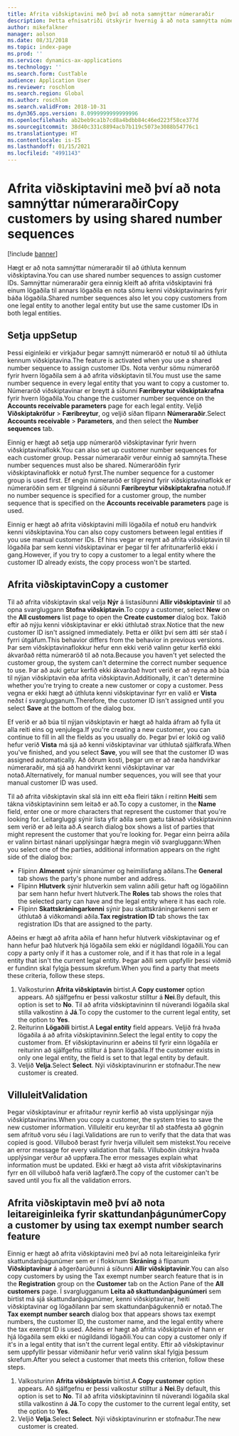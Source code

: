 ```yaml
---
title: Afrita viðskiptavini með því að nota samnýttar númeraraðir
description: Þetta efnisatriði útskýrir hvernig á að nota samnýtta númeraröð til að afrita viðskiptavin á annan lögaðila en halda sama kenni viðskiptavinar.
author: mikefalkner
manager: aolson
ms.date: 08/31/2018
ms.topic: index-page
ms.prod: ''
ms.service: dynamics-ax-applications
ms.technology: ''
ms.search.form: CustTable
audience: Application User
ms.reviewer: roschlom
ms.search.region: Global
ms.author: roschlom
ms.search.validFrom: 2018-10-31
ms.dyn365.ops.version: 8.0999999999999996
ms.openlocfilehash: ab2beb9ca1b7cd8a4bdbb84c46ed223f58ce377d
ms.sourcegitcommit: 38d40c331c8894acb7b119c5073e3088b54776c1
ms.translationtype: HT
ms.contentlocale: is-IS
ms.lasthandoff: 01/15/2021
ms.locfileid: "4991143"
---
```

# <a name="copy-customers-by-using-shared-number-sequences"></a><span data-ttu-id="49a67-103">Afrita viðskiptavini með því að nota samnýttar númeraraðir</span><span class="sxs-lookup"><span data-stu-id="49a67-103">Copy customers by using shared number sequences</span></span>

[!include [banner](../includes/banner.md)]

<span data-ttu-id="49a67-104">Hægt er að nota samnýttar númeraraðir til að úthluta kennum viðskiptavina.</span><span class="sxs-lookup"><span data-stu-id="49a67-104">You can use shared number sequences to assign customer IDs.</span></span> <span data-ttu-id="49a67-105">Samnýttar númeraraðir gera einnig kleift að afrita viðskiptavini frá einum lögaðila til annars lögaðila en nota sömu kenni viðskiptavinarins fyrir báða lögaðila.</span><span class="sxs-lookup"><span data-stu-id="49a67-105">Shared number sequences also let you copy customers from one legal entity to another legal entity but use the same customer IDs in both legal entities.</span></span>

## <a name="setup"></a><span data-ttu-id="49a67-106">Setja upp</span><span class="sxs-lookup"><span data-stu-id="49a67-106">Setup</span></span>

<span data-ttu-id="49a67-107">Þessi eiginleiki er virkjaður þegar samnýtt númeraröð er notuð til að úthluta kennum viðskiptavina.</span><span class="sxs-lookup"><span data-stu-id="49a67-107">The feature is activated when you use a shared number sequence to assign customer IDs.</span></span> <span data-ttu-id="49a67-108">Nota verður sömu númeraröð fyrir hvern lögaðila sem á að afrita viðskiptavin til.</span><span class="sxs-lookup"><span data-stu-id="49a67-108">You must use the same number sequence in every legal entity that you want to copy a customer to.</span></span> <span data-ttu-id="49a67-109">Númeraröð viðskiptavinar er breytt á síðunni **Færibreytur viðskiptakrafna** fyrir hvern lögaðila.</span><span class="sxs-lookup"><span data-stu-id="49a67-109">You change the customer number sequence on the **Accounts receivable parameters** page for each legal entity.</span></span> <span data-ttu-id="49a67-110">Veljið **Viðskiptakröfur** \> **Færibreytur**, og veljið síðan flipann **Númeraraðir**.</span><span class="sxs-lookup"><span data-stu-id="49a67-110">Select **Accounts receivable** \> **Parameters**, and then select the **Number sequences** tab.</span></span>

<span data-ttu-id="49a67-111">Einnig er hægt að setja upp númeraröð viðskiptavinar fyrir hvern viðskiptavinaflokk.</span><span class="sxs-lookup"><span data-stu-id="49a67-111">You can also set up customer number sequences for each customer group.</span></span> <span data-ttu-id="49a67-112">Þessar númeraraðir verður einnig að samnýta.</span><span class="sxs-lookup"><span data-stu-id="49a67-112">These number sequences must also be shared.</span></span> <span data-ttu-id="49a67-113">Númeraröðin fyrir viðskiptavinaflokk er notuð fyrst.</span><span class="sxs-lookup"><span data-stu-id="49a67-113">The number sequence for a customer group is used first.</span></span> <span data-ttu-id="49a67-114">Ef engin númeraröð er tilgreind fyrir viðskiptavinaflokk er númeraröðin sem er tilgreind á síðunni **Færibreytur viðskiptakrafna** notuð.</span><span class="sxs-lookup"><span data-stu-id="49a67-114">If no number sequence is specified for a customer group, the number sequence that is specified on the **Accounts receivable parameters** page is used.</span></span>

<span data-ttu-id="49a67-115">Einnig er hægt að afrita viðskiptavini milli lögaðila ef notuð eru handvirk kenni viðskiptavina.</span><span class="sxs-lookup"><span data-stu-id="49a67-115">You can also copy customers between legal entities if you use manual customer IDs.</span></span> <span data-ttu-id="49a67-116">Ef hins vegar er reynt að afrita viðskiptavin til lögaðila þar sem kenni viðskiptavinar er þegar til fer afritunarferlið ekki í gang.</span><span class="sxs-lookup"><span data-stu-id="49a67-116">However, if you try to copy a customer to a legal entity where the customer ID already exists, the copy process won't be started.</span></span>

## <a name="copy-a-customer"></a><span data-ttu-id="49a67-117">Afrita viðskiptavin</span><span class="sxs-lookup"><span data-stu-id="49a67-117">Copy a customer</span></span>

<span data-ttu-id="49a67-118">Til að afrita viðskiptavin skal velja **Nýr** á listasíðunni **Allir viðskiptavinir** til að opna svargluggann **Stofna viðskiptavin**.</span><span class="sxs-lookup"><span data-stu-id="49a67-118">To copy a customer, select **New** on the **All customers** list page to open the **Create customer** dialog box.</span></span> <span data-ttu-id="49a67-119">Takið eftir að nýju kenni viðskiptavinar er ekki úthlutað strax.</span><span class="sxs-lookup"><span data-stu-id="49a67-119">Notice that the new customer ID isn't assigned immediately.</span></span> <span data-ttu-id="49a67-120">Þetta er ólíkt því sem átti sér stað í fyrri útgáfum.</span><span class="sxs-lookup"><span data-stu-id="49a67-120">This behavior differs from the behavior in previous versions.</span></span> <span data-ttu-id="49a67-121">Þar sem viðskiptavinaflokkur hefur enn ekki verið valinn getur kerfið ekki ákvarðað rétta númeraröð til að nota.</span><span class="sxs-lookup"><span data-stu-id="49a67-121">Because you haven't yet selected the customer group, the system can't determine the correct number sequence to use.</span></span> <span data-ttu-id="49a67-122">Þar að auki getur kerfið ekki ákvarðað hvort verið er að reyna að búa til nýjan viðskiptavin eða afrita viðskiptavin.</span><span class="sxs-lookup"><span data-stu-id="49a67-122">Additionally, it can't determine whether you're trying to create a new customer or copy a customer.</span></span> <span data-ttu-id="49a67-123">Þess vegna er ekki hægt að úthluta kenni viðskiptavinar fyrr en valið er **Vista** neðst í svarglugganum.</span><span class="sxs-lookup"><span data-stu-id="49a67-123">Therefore, the customer ID isn't assigned until you select **Save** at the bottom of the dialog box.</span></span>

<span data-ttu-id="49a67-124">Ef verið er að búa til nýjan viðskiptavin er hægt að halda áfram að fylla út alla reiti eins og venjulega.</span><span class="sxs-lookup"><span data-stu-id="49a67-124">If you're creating a new customer, you can continue to fill in all the fields as you usually do.</span></span> <span data-ttu-id="49a67-125">Þegar því er lokið og valið hefur verið **Vista** má sjá að kenni viðskiptavinar var úthlutað sjálfkrafa.</span><span class="sxs-lookup"><span data-stu-id="49a67-125">When you've finished, and you select **Save**, you will see that the customer ID was assigned automatically.</span></span> <span data-ttu-id="49a67-126">Að öðrum kosti, þegar um er að ræða handvirkar númeraraðir, má sjá að handvirkt kenni viðskiptavinar var notað.</span><span class="sxs-lookup"><span data-stu-id="49a67-126">Alternatively, for manual number sequences, you will see that your manual customer ID was used.</span></span>

<span data-ttu-id="49a67-127">Til að afrita viðskiptavin skal slá inn eitt eða fleiri tákn í reitinn **Heiti** sem tákna viðskiptavininn sem leitað er að.</span><span class="sxs-lookup"><span data-stu-id="49a67-127">To copy a customer, in the **Name** field, enter one or more characters that represent the customer that you're looking for.</span></span> <span data-ttu-id="49a67-128">Leitargluggi sýnir lista yfir aðila sem gætu táknað viðskiptavininn sem verið er að leita að.</span><span class="sxs-lookup"><span data-stu-id="49a67-128">A search dialog box shows a list of parties that might represent the customer that you're looking for.</span></span> <span data-ttu-id="49a67-129">Þegar einn þeirra aðila er valinn birtast nánari upplýsingar hægra megin við svargluggann:</span><span class="sxs-lookup"><span data-stu-id="49a67-129">When you select one of the parties, additional information appears on the right side of the dialog box:</span></span>

- <span data-ttu-id="49a67-130">Flipinn **Almennt** sýnir símanúmer og heimilisfang aðilans.</span><span class="sxs-lookup"><span data-stu-id="49a67-130">The **General** tab shows the party's phone number and address.</span></span>
- <span data-ttu-id="49a67-131">Flipinn **Hlutverk** sýnir hlutverkin sem valinn aðili getur haft og lögaðilinn þar sem hann hefur hvert hlutverk.</span><span class="sxs-lookup"><span data-stu-id="49a67-131">The **Roles** tab shows the roles that the selected party can have and the legal entity where it has each role.</span></span>
- <span data-ttu-id="49a67-132">Flipinn **Skattskráningarkenni** sýnir þau skattskráningarkenni sem er úthlutað á viðkomandi aðila.</span><span class="sxs-lookup"><span data-stu-id="49a67-132">**Tax registration ID** tab shows the tax registration IDs that are assigned to the party.</span></span>

<span data-ttu-id="49a67-133">Aðeins er hægt að afrita aðila ef hann hefur hlutverk viðskiptavinar og ef hann hefur það hlutverk hjá lögaðila sem ekki er núgildandi lögaðili.</span><span class="sxs-lookup"><span data-stu-id="49a67-133">You can copy a party only if it has a customer role, and if it has that role in a legal entity that isn't the current legal entity.</span></span> <span data-ttu-id="49a67-134">Þegar aðili sem uppfyllir þessi viðmið er fundinn skal fylgja þessum skrefum.</span><span class="sxs-lookup"><span data-stu-id="49a67-134">When you find a party that meets these criteria, follow these steps.</span></span>

1. <span data-ttu-id="49a67-135">Valkosturinn **Afrita viðskiptavin** birtist.</span><span class="sxs-lookup"><span data-stu-id="49a67-135">A **Copy customer** option appears.</span></span> <span data-ttu-id="49a67-136">Að sjálfgefnu er þessi valkostur stilltur á **Nei**.</span><span class="sxs-lookup"><span data-stu-id="49a67-136">By default, this option is set to **No**.</span></span> <span data-ttu-id="49a67-137">Til að afrita viðskiptavininn til núverandi lögaðila skal stilla valkostinn á **Já**.</span><span class="sxs-lookup"><span data-stu-id="49a67-137">To copy the customer to the current legal entity, set the option to **Yes**.</span></span> 
2. <span data-ttu-id="49a67-138">Reiturinn **Lögaðili** birtist.</span><span class="sxs-lookup"><span data-stu-id="49a67-138">A **Legal entity** field appears.</span></span> <span data-ttu-id="49a67-139">Veljið frá hvaða lögaðila á að afrita viðskiptavininn.</span><span class="sxs-lookup"><span data-stu-id="49a67-139">Select the legal entity to copy the customer from.</span></span> <span data-ttu-id="49a67-140">Ef viðskiptavinurinn er aðeins til fyrir einn lögaðila er reiturinn að sjálfgefnu stilltur á þann lögaðila.</span><span class="sxs-lookup"><span data-stu-id="49a67-140">If the customer exists in only one legal entity, the field is set to that legal entity by default.</span></span>
3. <span data-ttu-id="49a67-141">Veljið **Velja**.</span><span class="sxs-lookup"><span data-stu-id="49a67-141">Select **Select**.</span></span> <span data-ttu-id="49a67-142">Nýi viðskiptavinurinn er stofnaður.</span><span class="sxs-lookup"><span data-stu-id="49a67-142">The new customer is created.</span></span>

## <a name="validation"></a><span data-ttu-id="49a67-143">Villuleit</span><span class="sxs-lookup"><span data-stu-id="49a67-143">Validation</span></span>

<span data-ttu-id="49a67-144">Þegar viðskiptavinur er afritaður reynir kerfið að vista upplýsingar nýja viðskiptavinarins.</span><span class="sxs-lookup"><span data-stu-id="49a67-144">When you copy a customer, the system tries to save the new customer information.</span></span> <span data-ttu-id="49a67-145">Villuleitir eru keyrðar til að staðfesta að gögnin sem afrituð voru séu í lagi.</span><span class="sxs-lookup"><span data-stu-id="49a67-145">Validations are run to verify that the data that was copied is good.</span></span> <span data-ttu-id="49a67-146">Villuboð berast fyrir hverja villuleit sem mistekst.</span><span class="sxs-lookup"><span data-stu-id="49a67-146">You receive an error message for every validation that fails.</span></span> <span data-ttu-id="49a67-147">Villuboðin útskýra hvaða upplýsingar verður að uppfæra.</span><span class="sxs-lookup"><span data-stu-id="49a67-147">The error messages explain what information must be updated.</span></span> <span data-ttu-id="49a67-148">Ekki er hægt að vista afrit viðskiptavinarins fyrr en öll villuboð hafa verið lagfærð.</span><span class="sxs-lookup"><span data-stu-id="49a67-148">The copy of the customer can't be saved until you fix all the validation errors.</span></span>

## <a name="copy-a-customer-by-using-tax-exempt-number-search-feature"></a><span data-ttu-id="49a67-149">Afrita viðskiptavin með því að nota leitareiginleika fyrir skattundanþágunúmer</span><span class="sxs-lookup"><span data-stu-id="49a67-149">Copy a customer by using tax exempt number search feature</span></span>

<span data-ttu-id="49a67-150">Einnig er hægt að afrita viðskiptavini með því að nota leitareiginleika fyrir skattundanþágunúmer sem er í flokknum **Skráning** á flipanum **Viðskiptavinur** á aðgerðarúðunni á síðunni **Allir viðskiptavinir**.</span><span class="sxs-lookup"><span data-stu-id="49a67-150">You can also copy customers by using the Tax exempt number search feature that is in the **Registration** group on the **Customer** tab on the Action Pane of the **All customers** page.</span></span> <span data-ttu-id="49a67-151">Í svarglugganum **Leita að skattundanþágunúmeri** sem birtist má sjá skattundanþágunúmer, kenni viðskiptavinar, heiti viðskiptavinar og lögaðilann þar sem skattundanþágukennið er notað.</span><span class="sxs-lookup"><span data-stu-id="49a67-151">The **Tax exempt number search** dialog box that appears shows tax exempt numbers, the customer ID, the customer name, and the legal entity where the tax exempt ID is used.</span></span> <span data-ttu-id="49a67-152">Aðeins er hægt að afrita viðskiptavin ef hann er hjá lögaðila sem ekki er núgildandi lögaðili.</span><span class="sxs-lookup"><span data-stu-id="49a67-152">You can copy a customer only if it's in a legal entity that isn't the current legal entity.</span></span> <span data-ttu-id="49a67-153">Eftir að viðskiptavinur sem uppfyllir þessar viðmiðanir hefur verið valinn skal fylgja þessum skrefum.</span><span class="sxs-lookup"><span data-stu-id="49a67-153">After you select a customer that meets this criterion, follow these steps.</span></span>

1. <span data-ttu-id="49a67-154">Valkosturinn **Afrita viðskiptavin** birtist.</span><span class="sxs-lookup"><span data-stu-id="49a67-154">A **Copy customer** option appears.</span></span> <span data-ttu-id="49a67-155">Að sjálfgefnu er þessi valkostur stilltur á **Nei**.</span><span class="sxs-lookup"><span data-stu-id="49a67-155">By default, this option is set to **No**.</span></span> <span data-ttu-id="49a67-156">Til að afrita viðskiptavininn til núverandi lögaðila skal stilla valkostinn á **Já**.</span><span class="sxs-lookup"><span data-stu-id="49a67-156">To copy the customer to the current legal entity, set the option to **Yes**.</span></span> 
2. <span data-ttu-id="49a67-157">Veljið **Velja**.</span><span class="sxs-lookup"><span data-stu-id="49a67-157">Select **Select**.</span></span> <span data-ttu-id="49a67-158">Nýi viðskiptavinurinn er stofnaður.</span><span class="sxs-lookup"><span data-stu-id="49a67-158">The new customer is created.</span></span>
